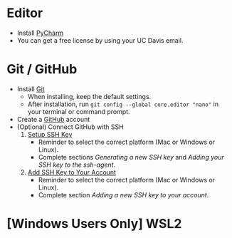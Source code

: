 # Editor
* Install [PyCharm](https://www.jetbrains.com/pycharm/download/)
* You can get a free license by using your UC Davis email.

# Git / GitHub
* Install [Git](https://git-scm.com/downloads)
  * When installing, keep the default settings.
  * After installation, run `git config --global core.editor "nano"` in your terminal or command prompt.
* Create a [GitHub](https://github.com/) account
* (Optional) Connect GitHub with SSH
  1. [Setup SSH Key](https://docs.github.com/en/authentication/connecting-to-github-with-ssh/generating-a-new-ssh-key-and-adding-it-to-the-ssh-agent)
     * Reminder to select the correct platform (Mac or Windows or Linux).
     * Complete sections *Generating a new SSH key* and *Adding your SSH key to the ssh-agent*.
  2. [Add SSH Key to Your Account](https://docs.github.com/en/authentication/connecting-to-github-with-ssh/adding-a-new-ssh-key-to-your-github-account?tool=webui)
     * Reminder to select the correct platform (Mac or Windows or Linux).
     * Complete section *Adding a new SSH key to your account*.

# [Windows Users Only] WSL2
